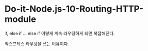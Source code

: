 # Do-it-Node.js-10-Routing-HTTP-module

if, else if ... else if 이렇게 계속 라우팅하게 되면 복잡해진다.

익스프레스 라우팅을 쓰는 이유이다.